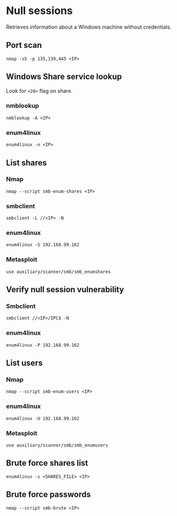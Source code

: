 # Null sessions
Retrieves information about a Windows machine without credentials.

## Port scan

`nmap -sS -p 135,139,445 <IP>`

## Windows Share service lookup

Look for `<20>` flag on share.

### nmblookup

`nmblookup -A <IP>`

### enum4linux

`enum4linux -n <IP>`

## List shares

### Nmap

`nmap --script smb-enum-shares <IP>`

### smbclient

`smbclient -L //<IP> -N`

### enum4linux

`enum4linux -S 192.168.99.162`

### Metasploit

`use auxiliary/scanner/smb/smb_enumshares`

## Verify null session vulnerability

### Smbclient

`smbclient //<IP>/IPC$ -N`

### enum4linux

`enum4linux -P 192.168.99.162`

## List users

### Nmap

`nmap --script smb-enum-users <IP>`

### enum4linux

`enum4linux -U 192.168.99.162`

### Metasploit

`use auxiliary/scanner/smb/smb_enumusers`

## Brute force shares list

`enum4linux -s <SHARES_FILE> <IP>`

## Brute force passwords

`nmap --script smb-brute <IP>`